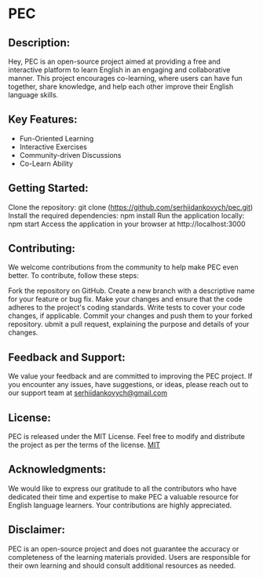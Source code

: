 # PEC 

## Description:

Hey,  PEC is an open-source project aimed at providing a free and interactive platform to learn English in an engaging and collaborative manner. This project encourages co-learning, where users can have fun together, share knowledge, and help each other improve their English language skills.

## Key Features:

 - Fun-Oriented Learning
 - Interactive Exercises
 - Community-driven Discussions
 - Co-Learn Ability
   
## Getting Started:

Clone the repository: git clone (https://github.com/serhiidankovych/pec.git)
Install the required dependencies: npm install
Run the application locally: npm start
Access the application in your browser at http://localhost:3000

## Contributing:

We welcome contributions from the community to help make PEC even better. To contribute, follow these steps:

Fork the repository on GitHub.
Create a new branch with a descriptive name for your feature or bug fix.
Make your changes and ensure that the code adheres to the project's coding standards.
Write tests to cover your code changes, if applicable.
Commit your changes and push them to your forked repository.
ubmit a pull request, explaining the purpose and details of your changes.

## Feedback and Support:

We value your feedback and are committed to improving the PEC project. If you encounter any issues, have suggestions, or ideas, please reach out to our support team at serhiidankovych@gmail.com

## License:

PEC is released under the MIT License. Feel free to modify and distribute the project as per the terms of the license.
[MIT](https://choosealicense.com/licenses/mit/)

## Acknowledgments:

We would like to express our gratitude to all the contributors who have dedicated their time and expertise to make PEC a valuable resource for English language learners. Your contributions are highly appreciated.

## Disclaimer:

PEC is an open-source project and does not guarantee the accuracy or completeness of the learning materials provided. Users are responsible for their own learning and should consult additional resources as needed.
 
